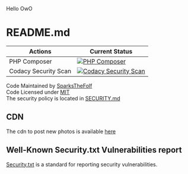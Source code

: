 Hello OwO
#  README.md
| Actions    | Current Status     |
|------------|--------------------|
| PHP Composer | [![PHP Composer](https://github.com/SparksTheFolf/furrymemeapi/actions/workflows/php.yml/badge.svg)](https://github.com/SparksTheFolf/furrymemeapi/actions/workflows/php.yml)|
| Codacy Security Scan | [![Codacy Security Scan](https://github.com/SparksTheFolf/furrymemeapi/actions/workflows/codacy.yml/badge.svg)](https://github.com/SparksTheFolf/furrymemeapi/actions/workflows/codacy.yml)|


Code Maintained by [SparksTheFolf](mailto:sparks@wuffs.net)\
Code Licensed under [MIT](LICENSE)\
The security policy is located in [SECURITY.md](SECURITY.md)

## CDN
The cdn to post new photos is available [here](https://github.com/SparksTheFolf/apiphotos)

## Well-Known Security.txt Vulnerabilities report
[Security.txt](https://wuffs.net/.well-known/security.txt) is a standard for reporting security vulnerabilities.